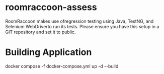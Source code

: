 # roomraccoon-assess
RoomRaccoon makes use ofregression testing using Java, TestNG, and Selenium WebDriverto run its tests. Please ensure you have this setup in a GIT repository and set it to public.


# Building Application 
docker compose -f docker-compose.yml up -d --build 
